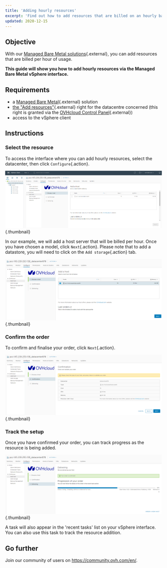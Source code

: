 ```yaml
---
title: 'Adding hourly resources'
excerpt: 'Find out how to add resources that are billed on an hourly basis'
updated: 2020-12-15
---
```



## Objective

With our [Managed Bare Metal solutions](https://www.ovhcloud.com/en-ca/managed-bare-metal/){.external}, you can add resources that are billed per hour of usage.

**This guide will show you how to add hourly resources via the Managed Bare Metal vSphere interface.**

## Requirements

- a [Managed Bare Metal](https://www.ovhcloud.com/en-ca/managed-bare-metal/){.external} solution
- [the "Add resources"](/pages/bare_metal_cloud/managed_bare_metal/change-user-rights){.external} right for the datacentre concerned (this right is granted via the [OVHcloud Control Panel](https://ca.ovh.com/auth/?action=gotomanager&from=https://www.ovh.com/ca/en/&ovhSubsidiary=ca){.external})
- access to the vSphere client

## Instructions

### Select the resource

To access the interface where you can add hourly resources, select the datacenter, then click `Configure`{.action}.

![Add a host](images/addhost_ess_01.png){.thumbnail}

In our example, we will add a host server that will be billed per hour. Once you have chosen a model, click `Next`{.action}. Please note that to add a datastore, you will need to click on the `Add storage`{.action} tab.

![Add a host](images/addhost_ess_02.png){.thumbnail}


### Confirm the order

To confirm and finalise your order, click `Next`{.action}.

![confirm order](images/addhost_ess_03.png){.thumbnail}

### Track the setup

Once you have confirmed your order, you can track progress as the resource is being added.

![track setup](images/addhost_ess_04.png){.thumbnail}

A task will also appear in the 'recent tasks' list on your vSphere interface. You can also use this task to track the resource addition.

## Go further

Join our community of users on <https://community.ovh.com/en/>.